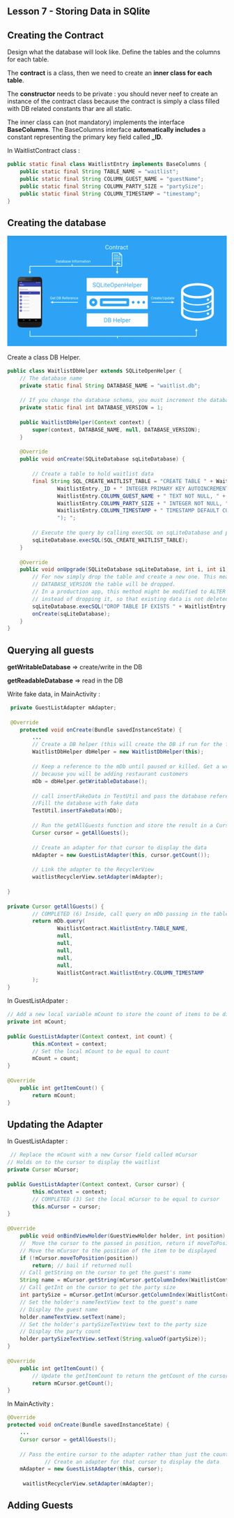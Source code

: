 ## Lesson 7  - Storing Data in SQlite

## Creating the Contract

Design what the database will look like.
Define the tables and the columns for each table.

The **contract** is a class, then we need to create an **inner class for each table**. 

The **constructor** needs to be private : you should never neef to create an instance of the contract class because the contract is simply a class filled with DB related constants thar are all static.

The inner class can (not mandatory) implements the interface **BaseColumns**.
The BaseColumns interface **automatically includes** a constant representing the primary key field called **_ID**.

In WaitlistContract class :
```java
public static final class WaitlistEntry implements BaseColumns {
    public static final String TABLE_NAME = "waitlist";
    public static final String COLUMN_GUEST_NAME = "guestName";
    public static final String COLUMN_PARTY_SIZE = "partySize";
    public static final String COLUMN_TIMESTAMP = "timestamp";
}
```

## Creating the database

![](lesson_7_8_db_helper.png "DB Helper")

Create a class DB Helper.

```java
public class WaitlistDbHelper extends SQLiteOpenHelper {
    // The database name
    private static final String DATABASE_NAME = "waitlist.db";

    // If you change the database schema, you must increment the database version
    private static final int DATABASE_VERSION = 1;

    public WaitlistDbHelper(Context context) {
        super(context, DATABASE_NAME, null, DATABASE_VERSION);
    }

    @Override
    public void onCreate(SQLiteDatabase sqLiteDatabase) {

        // Create a table to hold waitlist data
        final String SQL_CREATE_WAITLIST_TABLE = "CREATE TABLE " + WaitlistEntry.TABLE_NAME + " (" +
                WaitlistEntry._ID + " INTEGER PRIMARY KEY AUTOINCREMENT," +
                WaitlistEntry.COLUMN_GUEST_NAME + " TEXT NOT NULL, " +
                WaitlistEntry.COLUMN_PARTY_SIZE + " INTEGER NOT NULL, " +
                WaitlistEntry.COLUMN_TIMESTAMP + " TIMESTAMP DEFAULT CURRENT_TIMESTAMP" +
                "); ";

        // Execute the query by calling execSQL on sqLiteDatabase and pass the string query SQL_CREATE_WAITLIST_TABLE
        sqLiteDatabase.execSQL(SQL_CREATE_WAITLIST_TABLE);
    }

    @Override
    public void onUpgrade(SQLiteDatabase sqLiteDatabase, int i, int i1) {
        // For now simply drop the table and create a new one. This means if you change the
        // DATABASE_VERSION the table will be dropped.
        // In a production app, this method might be modified to ALTER the table
        // instead of dropping it, so that existing data is not deleted.
        sqLiteDatabase.execSQL("DROP TABLE IF EXISTS " + WaitlistEntry.TABLE_NAME);
        onCreate(sqLiteDatabase);
    }
}
```

## Querying all guests

**getWritableDatabase** => create/write in the DB

**getReadableDatabase** => read in the DB

Write fake data, in MainActivity : 
```java
 private GuestListAdapter mAdapter;

 @Override
    protected void onCreate(Bundle savedInstanceState) {
        ...
        // Create a DB helper (this will create the DB if run for the first time)
        WaitlistDbHelper dbHelper = new WaitlistDbHelper(this);

        // Keep a reference to the mDb until paused or killed. Get a writable database
        // because you will be adding restaurant customers
        mDb = dbHelper.getWritableDatabase();

        // call insertFakeData in TestUtil and pass the database reference mDb
        //Fill the database with fake data
        TestUtil.insertFakeData(mDb);

        // Run the getAllGuests function and store the result in a Cursor variable
        Cursor cursor = getAllGuests();

        // Create an adapter for that cursor to display the data
        mAdapter = new GuestListAdapter(this, cursor.getCount());

        // Link the adapter to the RecyclerView
        waitlistRecyclerView.setAdapter(mAdapter);

}

private Cursor getAllGuests() {
        // COMPLETED (6) Inside, call query on mDb passing in the table name and projection String [] order by COLUMN_TIMESTAMP
        return mDb.query(
                WaitlistContract.WaitlistEntry.TABLE_NAME,
                null,
                null,
                null,
                null,
                null,
                WaitlistContract.WaitlistEntry.COLUMN_TIMESTAMP
        );
}
```

In GuestListAdpater : 
```java
// Add a new local variable mCount to store the count of items to be displayed in the recycler view
private int mCount;

public GuestListAdapter(Context context, int count) {
        this.mContext = context;
        // Set the local mCount to be equal to count
        mCount = count;
}

@Override
    public int getItemCount() {
        return mCount;
}
```

## Updating the Adapter

In GuestListAdapter :

```java
 // Replace the mCount with a new Cursor field called mCursor
// Holds on to the cursor to display the waitlist
private Cursor mCursor;

public GuestListAdapter(Context context, Cursor cursor) {
        this.mContext = context;
        // COMPLETED (3) Set the local mCursor to be equal to cursor
        this.mCursor = cursor;
}

@Override
    public void onBindViewHolder(GuestViewHolder holder, int position) {
    //  Move the cursor to the passed in position, return if moveToPosition returns false
    // Move the mCursor to the position of the item to be displayed
    if (!mCursor.moveToPosition(position))
        return; // bail if returned null
    // Call getString on the cursor to get the guest's name
    String name = mCursor.getString(mCursor.getColumnIndex(WaitlistContract.WaitlistEntry.COLUMN_GUEST_NAME));
    // Call getInt on the cursor to get the party size
    int partySize = mCursor.getInt(mCursor.getColumnIndex(WaitlistContract.WaitlistEntry.COLUMN_PARTY_SIZE));
    // Set the holder's nameTextView text to the guest's name
    // Display the guest name
    holder.nameTextView.setText(name);
    // Set the holder's partySizeTextView text to the party size
    // Display the party count
    holder.partySizeTextView.setText(String.valueOf(partySize));
}

@Override
    public int getItemCount() {
        // Update the getItemCount to return the getCount of the cursor
        return mCursor.getCount();
}

```
In MainActivity :

```java
@Override
protected void onCreate(Bundle savedInstanceState) {
    ...
    Cursor cursor = getAllGuests();

    // Pass the entire cursor to the adapter rather than just the count
            // Create an adapter for that cursor to display the data
    mAdapter = new GuestListAdapter(this, cursor);

     waitlistRecyclerView.setAdapter(mAdapter);
```

## Adding Guests


